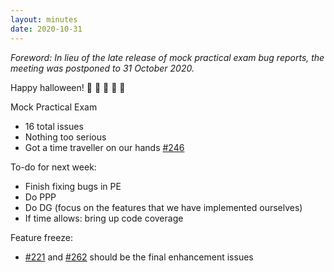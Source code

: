 ```yaml
---
layout: minutes
date: 2020-10-31
---
```


*Foreword: In lieu of the late release of mock practical exam bug reports, the meeting was postponed to 31 October 2020.*

Happy halloween! :jack_o_lantern: :ghost: :jack_o_lantern: :ghost: :jack_o_lantern:

Mock Practical Exam
- 16 total issues
- Nothing too serious
- Got a time traveller on our hands [#246](https://github.com/AY2021S1-CS2103T-W16-3/tp/issues/246)

To-do for next week:
- Finish fixing bugs in PE
- Do PPP
- Do DG (focus on the features that we have implemented ourselves)
- If time allows: bring up code coverage

Feature freeze:
- [#221](https://github.com/AY2021S1-CS2103T-W16-3/tp/issues/221) and [#262](https://github.com/AY2021S1-CS2103T-W16-3/tp/issues/262) should be the final enhancement issues
